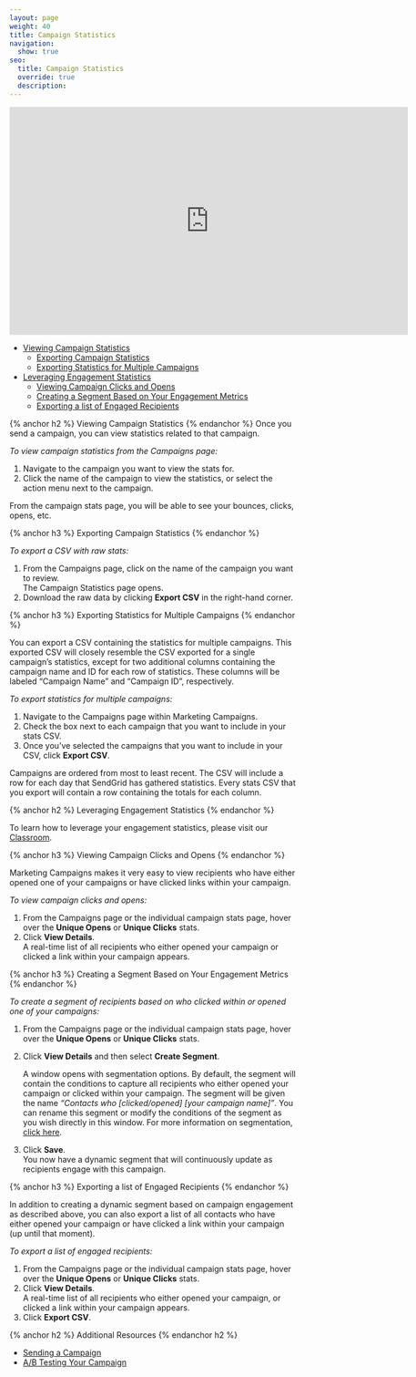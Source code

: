 ```yaml
---
layout: page
weight: 40
title: Campaign Statistics
navigation:
  show: true
seo:
  title: Campaign Statistics
  override: true
  description:
---
```


<iframe src="https://player.vimeo.com/video/221496791" width="700" height="400" frameborder="0" webkitallowfullscreen mozallowfullscreen allowfullscreen></iframe>

* [Viewing Campaign Statistics](#-Viewing-Campaign-Statistics)
   * [Exporting Campaign Statistics](#-Exporting-Campaign-Statistics)
   * [Exporting Statistics for Multiple Campaigns](#-Exporting-Statistics-for-Multiple-Campaigns)
* [Leveraging Engagement Statistics](#-Leveraging-Engagement-Statistics)
   * [Viewing Campaign Clicks and Opens](#-Viewing-Campaign-Clicks-and-Opens)
   * [Creating a Segment Based on Your Engagement Metrics](#-Creating-a-Segment-Based-on-Your-Engagement-Metrics)
   * [Exporting a list of Engaged Recipients](#-Exporting-a-list-of-Engaged-Recipients)

{% anchor h2 %}
Viewing Campaign Statistics
{% endanchor %}
Once you send a campaign, you can view statistics related to that campaign.

*To view campaign statistics from the Campaigns page:*

1. Navigate to the campaign you want to view the stats for.
1. Click the name of the campaign to view the statistics, or select the action menu next to the campaign.

From the campaign stats page, you will be able to see your bounces, clicks, opens, etc.

{% anchor h3 %}
Exporting Campaign Statistics
{% endanchor %}

*To export a CSV with raw stats:*

 1. From the Campaigns page, click on the name of the campaign you want to review.
    <br>The Campaign Statistics page opens.
 1. Download the raw data by clicking **Export CSV** in the right-hand corner.

{% anchor h3 %}
Exporting Statistics for Multiple Campaigns
{% endanchor %}

You can export a CSV containing the statistics for multiple campaigns. This exported CSV will closely resemble the CSV exported for a single campaign’s statistics, except for two additional columns containing the campaign name and ID for each row of statistics. These columns will be labeled “Campaign Name” and “Campaign ID”, respectively.

*To export statistics for multiple campaigns:*

1. Navigate to the Campaigns page within Marketing Campaigns.
1. Check the box next to each campaign that you want to include in your stats CSV.
1. Once you’ve selected the campaigns that you want to include in your CSV, click **Export CSV**.

<call-out>
Campaigns are ordered from most to least recent.
The CSV will include a row for each day that SendGrid has gathered statistics.
Every stats CSV that you export will contain a row containing the totals for each column.
</call-out>

{% anchor h2 %}
Leveraging Engagement Statistics
{% endanchor %}

To learn how to leverage your engagement statistics, please visit our [Classroom]({{root_url}}/help-support/analytics-and-reporting/campaign-stats.html).

{% anchor h3 %}
Viewing Campaign Clicks and Opens
{% endanchor %}

Marketing Campaigns makes it very easy to view recipients who have either opened one of your campaigns or have clicked links within your campaign.

*To view campaign clicks and opens:*

1. From the Campaigns page or the individual campaign stats page, hover over the **Unique Opens** or **Unique Clicks** stats.
1. Click **View Details**.
   <br>A real-time list of all recipients who either opened your campaign or clicked a link within your campaign appears.

{% anchor h3 %}
Creating a Segment Based on Your Engagement Metrics
{% endanchor %}

*To create a segment of recipients based on who clicked within or opened one of your campaigns:*

1. From the Campaigns page or the individual campaign stats page, hover over the **Unique Opens** or **Unique Clicks** stats.
1. Click **View Details** and then select **Create Segment**.

   A window opens with segmentation options. By default, the segment will contain the conditions to capture all recipients who either opened your campaign or clicked within your campaign. The segment will be given the name _“Contacts who [clicked/opened] [your campaign name]”_. You can rename this segment or modify the conditions of the segment as you wish directly in this window. For more information on segmentation, [click here]({{root_url}}/help-support/managing-contacts/segmenting-your-contacts.html#-Creating-a-Segment).

1. Click **Save**.
<br>You now have a dynamic segment that will continuously update as recipients engage with this campaign.

{% anchor h3 %}
Exporting a list of Engaged Recipients
{% endanchor %}

In addition to creating a dynamic segment based on campaign engagement as described above, you can also export a list of all contacts who have either opened your campaign or have clicked a link within your campaign (up until that moment).

*To export a list of engaged recipients:*

1. From the Campaigns page or the individual campaign stats page, hover over the **Unique Opens** or **Unique Clicks** stats.
1. Click **View Details**.
<br>A real-time list of all recipients who either opened your campaign, or clicked a link within your campaign appears.
1. Click **Export CSV**.

{% anchor h2 %}
Additional Resources
{% endanchor h2 %}

- [Sending a Campaign](https://sendgrid.com/docs/help-support/getting-started/how-to-send-email.html)
- [A/B Testing Your Campaign](https://sendgrid.com/docs/help-support/sending-email/a-b-testing.html)
